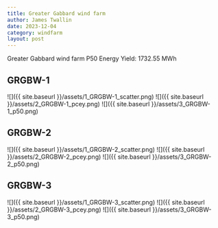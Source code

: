 ```yaml
---
title: Greater Gabbard wind farm
author: James Twallin
date: 2023-12-04
category: windfarm
layout: post
---
```

Greater Gabbard wind farm P50 Energy Yield: 1732.55 MWh

GRGBW-1
-------------
![]({{ site.baseurl }}/assets/1_GRGBW-1_scatter.png)
![]({{ site.baseurl }}/assets/2_GRGBW-1_pcey.png)
![]({{ site.baseurl }}/assets/3_GRGBW-1_p50.png)

GRGBW-2
-------------
![]({{ site.baseurl }}/assets/1_GRGBW-2_scatter.png)
![]({{ site.baseurl }}/assets/2_GRGBW-2_pcey.png)
![]({{ site.baseurl }}/assets/3_GRGBW-2_p50.png)

GRGBW-3
-------------
![]({{ site.baseurl }}/assets/1_GRGBW-3_scatter.png)
![]({{ site.baseurl }}/assets/2_GRGBW-3_pcey.png)
![]({{ site.baseurl }}/assets/3_GRGBW-3_p50.png)

